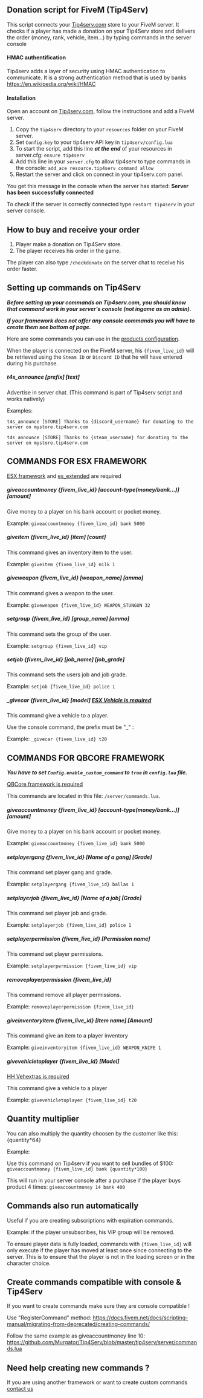 ## Donation script for FiveM (Tip4Serv)

This script connects your [Tip4serv.com](https://tip4serv.com/) store to your FiveM server.
It checks if a player has made a donation on your Tip4Serv store and delivers the order (money, rank, vehicle, item...) by typing commands in the server console

#### HMAC authentification

Tip4serv adds a layer of security using HMAC authentication to communicate. It is a strong authentication method that is used by banks https://en.wikipedia.org/wiki/HMAC

#### Installation

Open an account on [Tip4serv.com](https://tip4serv.com/), follow the instructions and add a FiveM server.

1) Copy the `tip4serv` directory to your `resources` folder on your FiveM server.
2) Set `Config.key` to your tip4serv API key in `tip4serv/config.lua`
3) To start the script, add this line ***at the end*** of your resources in server.cfg: `ensure tip4serv`
4) Add this line in your `server.cfg` to allow tip4serv to type commands in the console: `add_ace resource.tip4serv command allow`
5) Restart the server and click on connect in your tip4serv.com panel.

You get this message in the console when the server has started: **Server has been successfully connected**

To check if the server is correctly connected type `restart tip4serv` in your server console.

## How to buy and receive your order

1) Player make a donation on Tip4Serv store.
2) The player receives his order in the game.

The player can also type `/checkdonate` on the server chat to receive his order faster.

## Setting up commands on Tip4Serv

***Before setting up your commands on Tip4serv.com, you should know that command work in your server's console (not ingame as an admin).***

***If your framework does not offer any console commands you will have to create them see bottom of page.***

Here are some commands you can use in the [products configuration](https://tip4serv.com/dashboard/my-products).

When the player is connected on the FiveM server, his `{fivem_live_id}` will be retrieved using the `Steam ID` or `Discord ID` that he will have entered during his purchase.

##### t4s_announce [prefix] [text]

Advertise in server chat. (This command is part of Tip4serv script and works natively)

Examples: 

`t4s_announce [STORE] Thanks to {discord_username} for donating to the server on mystore.tip4serv.com`

`t4s_announce [STORE] Thanks to {steam_username} for donating to the server on mystore.tip4serv.com`

## COMMANDS FOR ESX FRAMEWORK

[ESX framework](https://esx-framework.github.io/) and [es_extended](https://github.com/esx-framework/esx-legacy/tree/main/%5Besx%5D/es_extended) are required

##### giveaccountmoney {fivem_live_id} [account-type(money/bank...)] [amount]

Give money to a player on his bank account or pocket money.

Example: `giveaccountmoney {fivem_live_id} bank 5000`

##### giveitem {fivem_live_id} [item] [count]

This command gives an inventory item to the user.

Example: `giveitem {fivem_live_id} milk 1`

##### giveweapon {fivem_live_id} [weapon_name] [ammo]

This command gives a weapon to the user.

Example: `giveweapon {fivem_live_id} WEAPON_STUNGUN 32`

##### setgroup {fivem_live_id} [group_name] [ammo]

This command sets the group of the user.

Example: `setgroup {fivem_live_id} vip`

##### setjob {fivem_live_id} [job_name] [job_grade]

This command sets the users job and job grade.

Example: `setjob {fivem_live_id} police 1`

##### _givecar {fivem_live_id} [model] [ESX Vehicle is required](https://github.com/minobear/esx_givevehicle)

This command give a vehicle to a player.

Use the console command, the prefix must be "_" : 

Example: `_givecar {fivem_live_id} t20`


## COMMANDS FOR QBCORE FRAMEWORK

***You have to set `Config.enable_custom_command` to `true` in `config.lua` file.*** 

[QBCore framework is required](https://github.com/qbcore-framework)

This commands are located in this file: `/server/commands.lua`.

##### giveaccountmoney {fivem_live_id} [account-type(money/bank...)] [amount]

Give money to a player on his bank account or pocket money.

Example: `giveaccountmoney {fivem_live_id} bank 5000`

##### setplayergang {fivem_live_id} [Name of a gang] [Grade]

This command set player gang and grade.

Example: `setplayergang {fivem_live_id} ballas 1`

##### setplayerjob {fivem_live_id} [Name of a job] [Grade]

This command set player job and grade.

Example: `setplayerjob {fivem_live_id} police 1`

##### setplayerpermission {fivem_live_id} [Permission name]

This command set player permissions.

Example: `setplayerpermission {fivem_live_id} vip`

##### removeplayerpermission {fivem_live_id}

This command remove all player permissions.

Example: `removeplayerpermission {fivem_live_id}`

##### giveinventoryitem {fivem_live_id} [Item name] [Amount]

This command give an item to a player inventory

Example: `giveinventoryitem {fivem_live_id} WEAPON_KNIFE 1`

##### givevehicletoplayer {fivem_live_id} [Model]

[HH Vehextras is required](https://github.com/hhfw1/hh_vehextras)

This command give a vehicle to a player

Example: `givevehicletoplayer {fivem_live_id} t20`

## Quantity multiplier

You can also multiply the quantity choosen by the customer like this: {quantity*64}

Example:

Use this command on Tip4serv if you want to sell bundles of $100: 
`giveaccountmoney {fivem_live_id} bank {quantity*100}`

This will run in your server console after a purchase if the player buys product 4 times:
`giveaccountmoney 14 bank 400`

## Commands also run automatically

Useful if you are creating subscriptions with expiration commands.

Example: if the player unsubscribes, his VIP group will be removed.

To ensure player data is fully loaded, commands with `{fivem_live_id}` will only execute if the player has moved at least once since connecting to the server. This is to ensure that the player is not in the loading screen or in the character choice.

## Create commands compatible with console & Tip4Serv

If you want to create commands make sure they are console compatible !

Use "RegisterCommand" method: https://docs.fivem.net/docs/scripting-manual/migrating-from-deprecated/creating-commands/

Follow the same example as giveaccountmoney line 10: https://github.com/Murgator/Tip4Serv/blob/master/tip4serv/server/commands.lua

## Need help creating new commands ?

If you are using another framework or want to create custom commands [contact us](https://tip4serv.com/contact)
